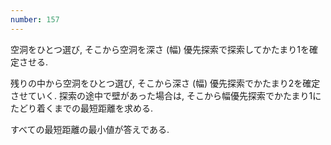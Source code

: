 ```yaml
---
number: 157
---
```

空洞をひとつ選び, そこから空洞を深さ (幅) 優先探索で探索してかたまり1を確定させる.

残りの中から空洞をひとつ選び, そこから深さ (幅) 優先探索でかたまり2を確定させていく. 探索の途中で壁があった場合は, そこから幅優先探索でかたまり1にたどり着くまでの最短距離を求める.

すべての最短距離の最小値が答えである.
